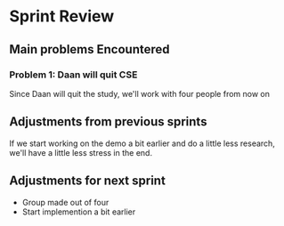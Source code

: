 
# Sprint Review

## Main problems  Encountered

### Problem 1: Daan will quit CSE
Since Daan will quit the study, we'll work with four people from now on 

## Adjustments from previous sprints
If we start working on the demo a bit earlier and do a little less research, we'll have 
a little less stress in the end.

## Adjustments for next sprint
 - Group made out of four
 - Start implemention a bit earlier

